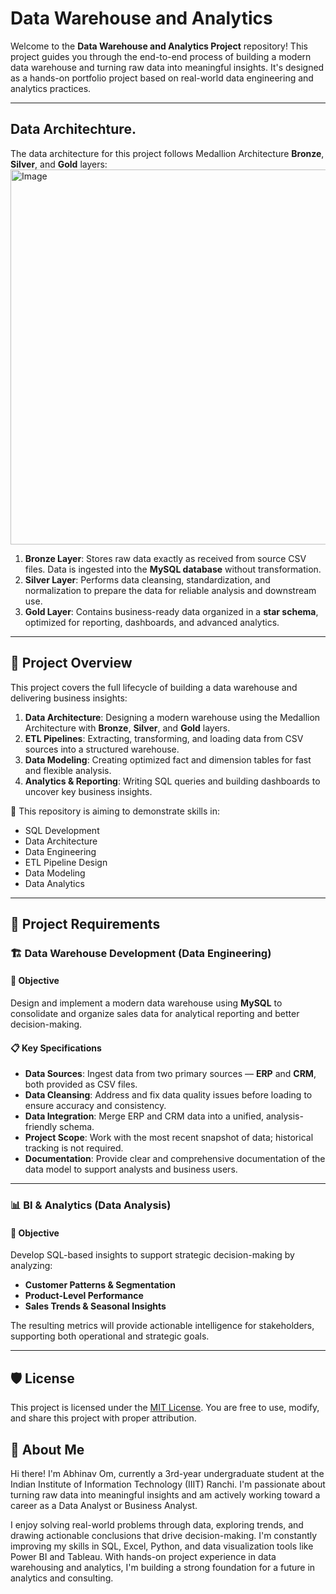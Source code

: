 # Data Warehouse and Analytics
Welcome to the **Data Warehouse and Analytics Project** repository!
This project guides you through the end-to-end process of building a modern data warehouse and turning raw data into meaningful insights. It's designed as a hands-on portfolio project based on real-world data engineering and analytics practices.

---
## Data Architechture.
The data architecture for this project follows Medallion Architecture **Bronze**, **Silver**, and **Gold** layers:
<img width="856" height="600" alt="Image" src="https://github.com/user-attachments/assets/ece01402-0f90-4f58-bbdd-ce732672fb39" />

1. **Bronze Layer**: Stores raw data exactly as received from source CSV files. Data is ingested into the **MySQL database** without transformation.
2. **Silver Layer**: Performs data cleansing, standardization, and normalization to prepare the data for reliable analysis and downstream use.
3. **Gold Layer**: Contains business-ready data organized in a **star schema**, optimized for reporting, dashboards, and advanced analytics.

--- 
## 📖 Project Overview

This project covers the full lifecycle of building a data warehouse and delivering business insights:

1. **Data Architecture**: Designing a modern warehouse using the Medallion Architecture with **Bronze**, **Silver**, and **Gold** layers.
2. **ETL Pipelines**: Extracting, transforming, and loading data from CSV sources into a structured warehouse.
3. **Data Modeling**: Creating optimized fact and dimension tables for fast and flexible analysis.
4. **Analytics & Reporting**: Writing SQL queries and building dashboards to uncover key business insights.

🎯 This repository is aiming to demonstrate skills in:

* SQL Development
* Data Architecture
* Data Engineering
* ETL Pipeline Design
* Data Modeling
* Data Analytics

---

## 🚀 Project Requirements

### 🏗️ Data Warehouse Development (Data Engineering)

#### 🎯 Objective

Design and implement a modern data warehouse using **MySQL** to consolidate and organize sales data for analytical reporting and better decision-making.

#### 📋 Key Specifications

* **Data Sources**: Ingest data from two primary sources — **ERP** and **CRM**, both provided as CSV files.
* **Data Cleansing**: Address and fix data quality issues before loading to ensure accuracy and consistency.
* **Data Integration**: Merge ERP and CRM data into a unified, analysis-friendly schema.
* **Project Scope**: Work with the most recent snapshot of data; historical tracking is not required.
* **Documentation**: Provide clear and comprehensive documentation of the data model to support analysts and business users.

---

### 📊 BI & Analytics (Data Analysis)

#### 🎯 Objective

Develop SQL-based insights to support strategic decision-making by analyzing:

* **Customer Patterns & Segmentation**
* **Product-Level Performance**
* **Sales Trends & Seasonal Insights**

The resulting metrics will provide actionable intelligence for stakeholders, supporting both operational and strategic goals.

---
## 🛡️ License

This project is licensed under the [MIT License](LICENSE). You are free to use, modify, and share this project with proper attribution.

## 🌟 About Me

Hi there! I'm Abhinav Om, currently a 3rd-year undergraduate student at the Indian Institute of Information Technology (IIIT) Ranchi.
I'm passionate about turning raw data into meaningful insights and am actively working toward a career as a Data Analyst or Business Analyst.

I enjoy solving real-world problems through data, exploring trends, and drawing actionable conclusions that drive decision-making.
I'm constantly improving my skills in SQL, Excel, Python, and data visualization tools like Power BI and Tableau.
With hands-on project experience in data warehousing and analytics, I'm building a strong foundation for a future in analytics and consulting.

